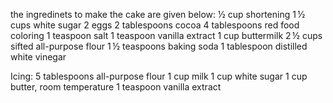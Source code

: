 the ingredinets to make the cake are given below:
½ cup shortening
1 ½ cups white sugar
2 eggs
2 tablespoons cocoa
4 tablespoons red food coloring
1 teaspoon salt
1 teaspoon vanilla extract
1 cup buttermilk
2 ½ cups sifted all-purpose flour
1 ½ teaspoons baking soda
1 tablespoon distilled white vinegar

Icing:
5 tablespoons all-purpose flour
1 cup milk
1 cup white sugar
1 cup butter, room temperature
1 teaspoon vanilla extract